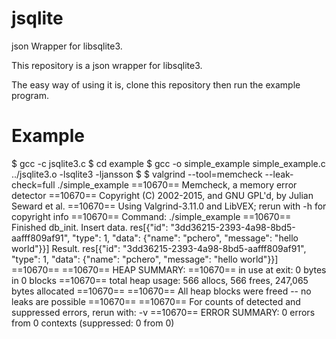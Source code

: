 # jsqlite
json Wrapper for libsqlite3.

This repository is a json wrapper for libsqlite3.

The easy way of using it is, clone this repository then run the example program.


# Example
$ gcc -c jsqlite3.c
$ cd example
$ gcc -o simple_example simple_example.c ../jsqlite3.o -lsqlite3 -ljansson
$ $ valgrind --tool=memcheck --leak-check=full ./simple_example 
==10670== Memcheck, a memory error detector
==10670== Copyright (C) 2002-2015, and GNU GPL'd, by Julian Seward et al.
==10670== Using Valgrind-3.11.0 and LibVEX; rerun with -h for copyright info
==10670== Command: ./simple_example
==10670== 
Finished db_init.
Insert data. res[{"id": "3dd36215-2393-4a98-8bd5-aafff809af91", "type": 1, "data": {"name": "pchero", "message": "hello world"}}]
Result. res[{"id": "3dd36215-2393-4a98-8bd5-aafff809af91", "type": 1, "data": {"name": "pchero", "message": "hello world"}}]
==10670== 
==10670== HEAP SUMMARY:
==10670==     in use at exit: 0 bytes in 0 blocks
==10670==   total heap usage: 566 allocs, 566 frees, 247,065 bytes allocated
==10670== 
==10670== All heap blocks were freed -- no leaks are possible
==10670== 
==10670== For counts of detected and suppressed errors, rerun with: -v
==10670== ERROR SUMMARY: 0 errors from 0 contexts (suppressed: 0 from 0)
